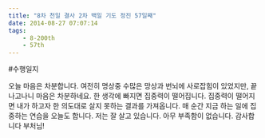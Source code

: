 ```yaml
---
title: "8차 천일 결사 2차 백일 기도 정진 57일째"
date: 2014-08-27 07:07:14
tags:
    - 8-200th
    - 57th
---
```


#수행일지

오늘 마음은 차분합니다. 여전히 명상중 수많은 망상과 번뇌에 사로잡힘이 있었지만, 끝나고나니 마음은 차분하네요. 한 생각에 빠지면 집중력이 떨어집니다. 집중력이 떨어지면 내가 하고자 한 의도대로 살지 못하는 결과를 가져옵니다. 매 순간 지금 하는 일에 집중하는 연습을 오늘도 합니다. 저는 잘 살고 있습니다. 아무 부족함이 없습니다. 감사합니다 부처님!

